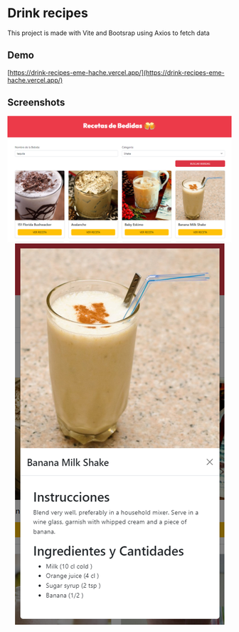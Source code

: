 # Drink recipes

This project is made with Vite and Bootsrap using Axios to fetch data

## Demo

[https://drink-recipes-eme-hache.vercel.app/](https://drink-recipes-eme-hache.vercel.app/)

## Screenshots

<div align="center">

  ![Drink recipes](/src/public/screenshots/screenshot-1.png)
  ![Drink recipes](/src/public/screenshots/screenshot-2.png)
  
</div>


